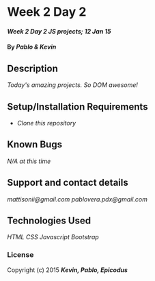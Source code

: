 # Week 2 Day 2

#### _Week 2 Day 2 JS projects; 12 Jan 15_

#### By _**Pablo & Kevin**_

## Description

_Today's amazing projects. So DOM awesome!_

## Setup/Installation Requirements

* _Clone this repository_

## Known Bugs

_N/A at this time_

## Support and contact details

_mattisonii@gmail.com_
_pablovera.pdx@gmail.com_

## Technologies Used

_HTML_
_CSS_
_Javascript_
_Bootstrap_

### License

Copyright (c) 2015 **_Kevin, Pablo, Epicodus_**
